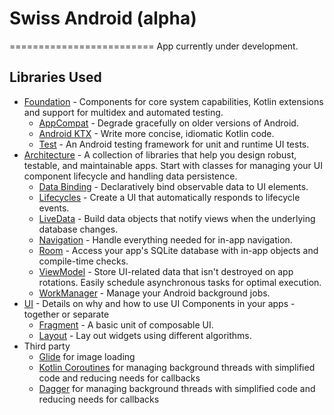 # Swiss Android (alpha)
=========================
App currently under development.

Libraries Used
--------------
* [Foundation][0] - Components for core system capabilities, Kotlin extensions and support for
  multidex and automated testing.
  * [AppCompat][1] - Degrade gracefully on older versions of Android.
  * [Android KTX][2] - Write more concise, idiomatic Kotlin code.
  * [Test][3] - An Android testing framework for unit and runtime UI tests.
* [Architecture][4] - A collection of libraries that help you design robust, testable, and
  maintainable apps. Start with classes for managing your UI component lifecycle and handling data
  persistence.
  * [Data Binding][5] - Declaratively bind observable data to UI elements.
  * [Lifecycles][6] - Create a UI that automatically responds to lifecycle events.
  * [LiveData][7] - Build data objects that notify views when the underlying database changes.
  * [Navigation][8] - Handle everything needed for in-app navigation.
  * [Room][9] - Access your app's SQLite database with in-app objects and compile-time checks.
  * [ViewModel][10] - Store UI-related data that isn't destroyed on app rotations. Easily schedule
     asynchronous tasks for optimal execution.
  * [WorkManager][11] - Manage your Android background jobs.
* [UI][12] - Details on why and how to use UI Components in your apps - together or separate
  * [Fragment][13] - A basic unit of composable UI.
  * [Layout][14] - Lay out widgets using different algorithms.
* Third party
  * [Glide][15] for image loading
  * [Kotlin Coroutines][16] for managing background threads with simplified code and reducing needs for callbacks
  * [Dagger][17] for managing background threads with simplified code and reducing needs for callbacks


[0]: https://developer.android.com/jetpack/components
[1]: https://developer.android.com/topic/libraries/support-library/packages#v7-appcompat
[2]: https://developer.android.com/kotlin/ktx
[3]: https://developer.android.com/training/testing/
[4]: https://developer.android.com/jetpack/arch/
[5]: https://developer.android.com/topic/libraries/data-binding/
[6]: https://developer.android.com/topic/libraries/architecture/lifecycle
[7]: https://developer.android.com/topic/libraries/architecture/livedata
[8]: https://developer.android.com/topic/libraries/architecture/navigation/
[9]: https://developer.android.com/topic/libraries/architecture/room
[10]: https://developer.android.com/topic/libraries/architecture/viewmodel
[11]: https://developer.android.com/topic/libraries/architecture/workmanager
[12]: https://developer.android.com/guide/topics/ui
[13]: https://developer.android.com/guide/components/fragments
[14]: https://developer.android.com/guide/topics/ui/declaring-layout
[15]: https://bumptech.github.io/glide/
[16]: https://kotlinlang.org/docs/reference/coroutines-overview.html
[17]: https://developer.android.com/training/dependency-injection/dagger-android

